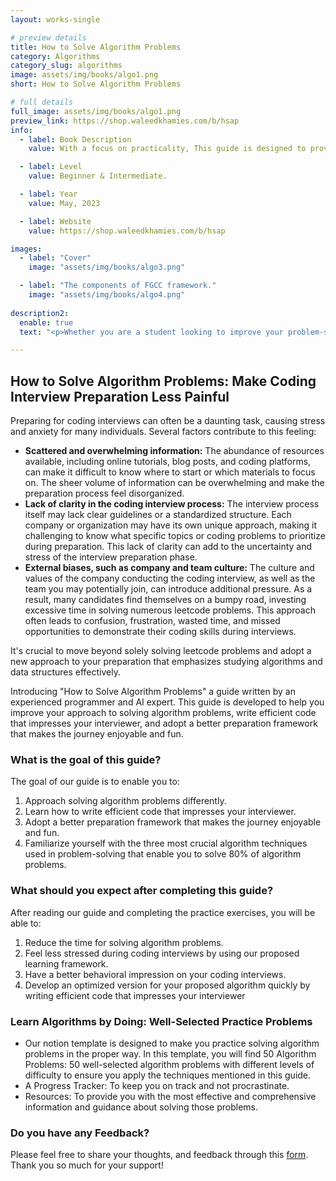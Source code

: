 ```yaml
---
layout: works-single

# preview details
title: How to Solve Algorithm Problems
category: Algorithms
category_slug: algorithms
image: assets/img/books/algo1.png
short: How to Solve Algorithm Problems

# full details
full_image: assets/img/books/algo1.png
preview_link: https://shop.waleedkhamies.com/b/hsap
info:
  - label: Book Description
    value: With a focus on practicality, This guide is designed to provide readers with the tools they need to approach problem-solving differently, write efficient code, and clear their coding interviews.

  - label: Level
    value: Beginner & Intermediate.

  - label: Year
    value: May, 2023

  - label: Website
    value: https://shop.waleedkhamies.com/b/hsap

images:
  - label: "Cover"
    image: "assets/img/books/algo3.png"

  - label: "The components of FGCC framework."
    image: "assets/img/books/algo4.png"
    
description2:
  enable: true
  text: "<p>Whether you are a student looking to improve your problem-solving skills or a job seeker preparing for your next coding interview, I hope this guide helps you to master algorithms and achieve your goals of becoming a skilled programmer and ace your coding interviews.</p>"

---
```


## How to Solve Algorithm Problems: Make Coding Interview Preparation Less Painful

Preparing for coding interviews can often be a daunting task, causing stress and anxiety for many individuals. Several factors contribute to this feeling:



- **Scattered and overwhelming information:** The abundance of resources available, including online tutorials, blog posts, and coding platforms, can make it difficult to know where to start or which materials to focus on. The sheer volume of information can be overwhelming and make the preparation process feel disorganized.
- **Lack of clarity in the coding interview process:** The interview process itself may lack clear guidelines or a standardized structure. Each company or organization may have its own unique approach, making it challenging to know what specific topics or coding problems to prioritize during preparation. This lack of clarity can add to the uncertainty and stress of the interview preparation phase.
- **External biases, such as company and team culture:** The culture and values of the company conducting the coding interview, as well as the team you may potentially join, can introduce additional pressure.
As a result, many candidates find themselves on a bumpy road, investing excessive time in solving numerous leetcode problems. This approach often leads to confusion, frustration, wasted time, and missed opportunities to demonstrate their coding skills during interviews.


It's crucial to move beyond solely solving leetcode problems and adopt a new approach to your preparation that emphasizes studying algorithms and data structures effectively.


Introducing "How to Solve Algorithm Problems" a guide written by an experienced programmer and AI expert. This guide is developed to help you improve your approach to solving algorithm problems, write efficient code that impresses your interviewer, and adopt a better preparation framework that makes the journey enjoyable and fun.


### What is the goal of this guide?


The goal of our guide is to enable you to:

1. Approach solving algorithm problems differently.
2. Learn how to write efficient code that impresses your interviewer.
3. Adopt a better preparation framework that makes the journey enjoyable and fun.
4. Familiarize yourself with the three most crucial algorithm techniques used in problem-solving that enable you to solve 80% of algorithm problems.


### What should you expect after completing this guide?


After reading our guide and completing the practice exercises, you will be able to:

1. Reduce the time for solving algorithm problems.
2. Feel less stressed during coding interviews by using our proposed learning framework.
3. Have a better behavioral impression on your coding interviews.
4. Develop an optimized version for your proposed algorithm quickly by writing efficient code that impresses your interviewer


### Learn Algorithms by Doing: Well-Selected Practice Problems


- Our notion template is designed to make you practice solving algorithm problems in the proper way. In this template, you will find 50 Algorithm Problems: 50 well-selected algorithm problems with different levels of difficulty to ensure you apply the techniques mentioned in this guide.
- A Progress Tracker: To keep you on track and not procrastinate.
- Resources: To provide you with the most effective and comprehensive information and guidance about solving those problems.



### Do you have any Feedback?


Please feel free to share your thoughts, and feedback through this [form](https://forms.gle/Hyexn9SiafQTiTYQ9). Thank you so much for your support!

